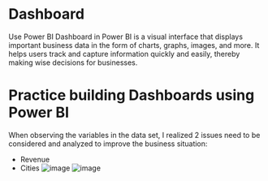 # Dashboard
Use Power BI
Dashboard in Power BI is a visual interface that displays important business data in the form of charts, graphs, images, and more. It helps users track and capture information quickly and easily, thereby making wise decisions for businesses. 
# Practice building Dashboards using Power BI
When observing the variables in the data set, I realized 2 issues need to be considered and analyzed to improve the business situation:
  + Revenue
  + Cities
![image](https://github.com/MQuynh/Dashboard/assets/120617972/ef42efe3-63c4-410b-8c61-a376f8ffd9e8)
![image](https://github.com/MQuynh/Dashboard/assets/120617972/8eff210e-2697-4508-9878-0a660e99cdf1)

